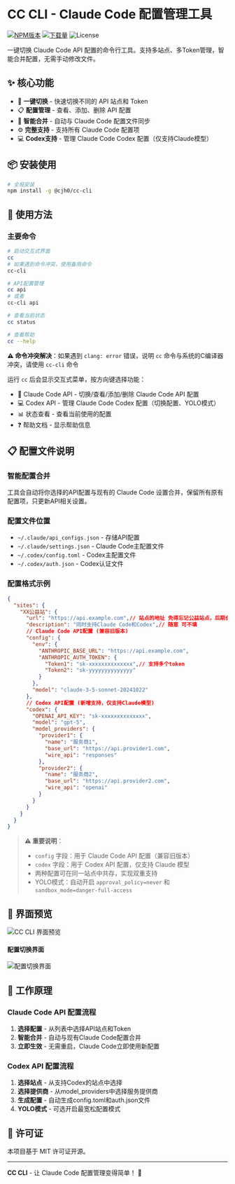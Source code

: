 # CC CLI - Claude Code 配置管理工具

[![NPM版本](https://img.shields.io/npm/v/@cjh0/cc-cli.svg)](https://www.npmjs.com/package/@cjh0/cc-cli)
[![下载量](https://img.shields.io/npm/dm/@cjh0/cc-cli.svg)](https://www.npmjs.com/package/@cjh0/cc-cli)
![License](https://img.shields.io/badge/license-MIT-green.svg)

一键切换 Claude Code API 配置的命令行工具。支持多站点、多Token管理，智能合并配置，无需手动修改文件。

## ✨ 核心功能

- 🔄 **一键切换** - 快速切换不同的 API 站点和 Token
- 📋 **配置管理** - 查看、添加、删除 API 配置
- 🔗 **智能合并** - 自动与 Claude Code 配置文件同步
- ⚙️ **完整支持** - 支持所有 Claude Code 配置项
- 💻 **Codex支持** - 管理 Claude Code Codex 配置（仅支持Claude模型）

## 📦 安装使用

```bash
# 全局安装
npm install -g @cjh0/cc-cli
```


## 🚀 使用方法

### 主要命令

```bash
# 启动交互式界面
cc
# 如果遇到命令冲突，使用备用命令
cc-cli

# API配置管理
cc api
# 或者
cc-cli api

# 查看当前状态
cc status

# 查看帮助
cc --help
```

**⚠️ 命令冲突解决**：如果遇到 `clang: error` 错误，说明 `cc` 命令与系统的C编译器冲突，请使用 `cc-cli` 命令

运行 `cc` 后会显示交互式菜单，按方向键选择功能：
- 📡 Claude Code API - 切换/查看/添加/删除 Claude Code API 配置
- 💻 Codex API - 管理 Claude Code Codex 配置（切换配置、YOLO模式）
- 📊 状态查看 - 查看当前使用的配置
- ❓ 帮助文档 - 显示帮助信息

## 📋 配置文件说明

### 智能配置合并

工具会自动将你选择的API配置与现有的 Claude Code 设置合并，保留所有原有配置项，只更新API相关设置。

### 配置文件位置

- `~/.claude/api_configs.json` - 存储API配置
- `~/.claude/settings.json` - Claude Code主配置文件
- `~/.codex/config.toml` - Codex主配置文件
- `~/.codex/auth.json` - Codex认证文件

### 配置格式示例

```json
{
  "sites": {
    "XX公益站": {
      "url": "https://api.example.com",// 站点的地址 免得忘记公益站点，后期会支持一键打开
      "description": "同时支持Claude Code和Codex",// 随意 可不填
      // Claude Code API配置 (兼容旧版本)
      "config": {
        "env": {
          "ANTHROPIC_BASE_URL": "https://api.example.com",
          "ANTHROPIC_AUTH_TOKEN": {
            "Token1": "sk-xxxxxxxxxxxxxx",// 支持多个token
            "Token2": "sk-yyyyyyyyyyyyyy"
          }
        },
        "model": "claude-3-5-sonnet-20241022"
      },
      // Codex API配置 (新增支持，仅支持Claude模型)
      "codex": {
        "OPENAI_API_KEY": "sk-xxxxxxxxxxxxxx",
        "model": "gpt-5",
        "model_providers": {
          "provider1": {
            "name": "服务商1",
            "base_url": "https://api.provider1.com",
            "wire_api": "responses"
          },
          "provider2": {
            "name": "服务商2",
            "base_url": "https://api.provider2.com",
            "wire_api": "openai"
          }
        }
      }
    }
  }
}
```

> **⚠️ 重要说明**：
> - `config` 字段：用于 Claude Code API 配置（兼容旧版本）
> - `codex` 字段：用于 Codex API 配置，仅支持 Claude 模型
> - 两种配置可在同一站点中共存，实现双重支持
> - YOLO模式：自动开启 `approval_policy=never` 和 `sandbox_mode=danger-full-access`

## 📸 界面预览
![CC CLI 界面预览](https://qm-cloud.oss-cn-chengdu.aliyuncs.com/test/otherType/1758509266008.png)



#### 配置切换界面
![配置切换界面](https://qm-cloud.oss-cn-chengdu.aliyuncs.com/test/otherType/switch-config.png)

## 🔄 工作原理

### Claude Code API 配置流程
1. **选择配置** - 从列表中选择API站点和Token
2. **智能合并** - 自动与现有Claude Code配置合并
3. **立即生效** - 无需重启，Claude Code立即使用新配置

### Codex API 配置流程
1. **选择站点** - 从支持Codex的站点中选择
2. **选择提供商** - 从model_providers中选择服务提供商
3. **生成配置** - 自动生成config.toml和auth.json文件
4. **YOLO模式** - 可选开启最宽松配置模式

## 📄 许可证

本项目基于 MIT 许可证开源。

---

**CC CLI** - 让 Claude Code 配置管理变得简单！ 🚀
